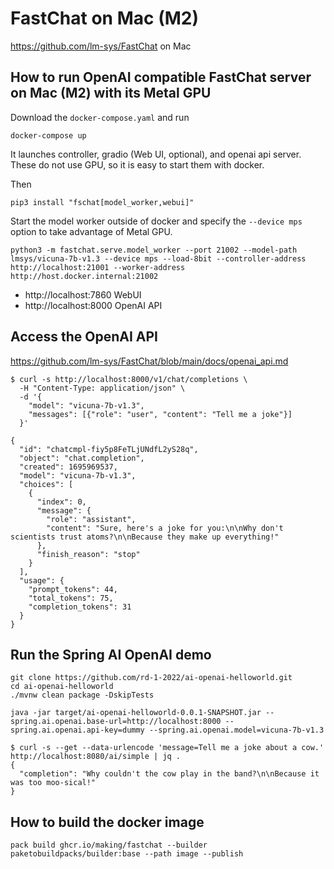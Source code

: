 # FastChat on Mac (M2)

https://github.com/lm-sys/FastChat on Mac

## How to run OpenAI compatible FastChat server on Mac (M2) with its Metal GPU

Download the `docker-compose.yaml` and run

```
docker-compose up
```

It launches controller, gradio (Web UI, optional), and openai api server. These do not use GPU, so it is easy to start them with docker.

Then

```
pip3 install "fschat[model_worker,webui]"
```

Start the model worker outside of docker and specify the `--device mps` option to take advantage of Metal GPU.

```
python3 -m fastchat.serve.model_worker --port 21002 --model-path lmsys/vicuna-7b-v1.3 --device mps --load-8bit --controller-address http://localhost:21001 --worker-address http://host.docker.internal:21002
```

* http://localhost:7860 WebUI
* http://localhost:8000 OpenAI API


## Access the OpenAI API

https://github.com/lm-sys/FastChat/blob/main/docs/openai_api.md

```
$ curl -s http://localhost:8000/v1/chat/completions \
  -H "Content-Type: application/json" \
  -d '{
    "model": "vicuna-7b-v1.3",
    "messages": [{"role": "user", "content": "Tell me a joke"}]
  }'

{
  "id": "chatcmpl-fiy5p8FeTLjUNdfL2yS28q",
  "object": "chat.completion",
  "created": 1695969537,
  "model": "vicuna-7b-v1.3",
  "choices": [
    {
      "index": 0,
      "message": {
        "role": "assistant",
        "content": "Sure, here's a joke for you:\n\nWhy don't scientists trust atoms?\n\nBecause they make up everything!"
      },
      "finish_reason": "stop"
    }
  ],
  "usage": {
    "prompt_tokens": 44,
    "total_tokens": 75,
    "completion_tokens": 31
  }
}
```


## Run the Spring AI OpenAI demo

```
git clone https://github.com/rd-1-2022/ai-openai-helloworld.git
cd ai-openai-helloworld
./mvnw clean package -DskipTests

java -jar target/ai-openai-helloworld-0.0.1-SNAPSHOT.jar --spring.ai.openai.base-url=http://localhost:8000 --spring.ai.openai.api-key=dummy --spring.ai.openai.model=vicuna-7b-v1.3
```


```
$ curl -s --get --data-urlencode 'message=Tell me a joke about a cow.' http://localhost:8080/ai/simple | jq .
{
  "completion": "Why couldn't the cow play in the band?\n\nBecause it was too moo-sical!"
}
```

## How to build the docker image

```
pack build ghcr.io/making/fastchat --builder paketobuildpacks/builder:base --path image --publish
```